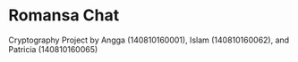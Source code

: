 # Romansa Chat

Cryptography Project by Angga (140810160001), Islam (140810160062), and Patricia (140810160065) 

